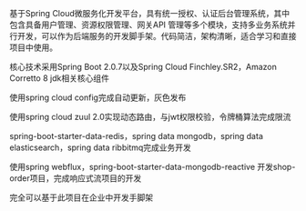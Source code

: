 基于Spring Cloud微服务化开发平台，具有统一授权、认证后台管理系统，其中包含具备用户管理、资源权限管理、网关API 管理等多个模块，支持多业务系统并行开发，可以作为后端服务的开发脚手架。代码简洁，架构清晰，适合学习和直接项目中使用。

核心技术采用Spring Boot 2.0.7以及Spring Cloud Finchley.SR2，Amazon Corretto 8 jdk相关核心组件

使用spring cloud config完成自动更新，灰色发布

使用spring cloud zuul 2.0实现动态路由，与jwt权限校验，令牌桶算法完成限流

spring-boot-starter-data-redis，spring data mongodb，spring data elasticsearch，spring data ribbitmq完成业务开发

使用spring webflux，spring-boot-starter-data-mongodb-reactive 开发shop-order项目，完成响应式流项目的开发

完全可以基于此项目在企业中开发手脚架
